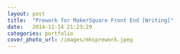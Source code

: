 ```yaml
---
layout: post
title:  "Prework for MakerSquare Front End [Writing]"
date:   2014-11-14 21:23:29
categories: portfolio
cover_photo_url: /images/mksprework.jpeg
---
```


